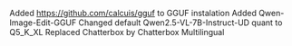Added https://github.com/calcuis/gguf to GGUF instalation
Added Qwen-Image-Edit-GGUF
Changed default Qwen2.5-VL-7B-Instruct-UD quant to Q5_K_XL
Replaced Chatterbox by Chatterbox Multilingual